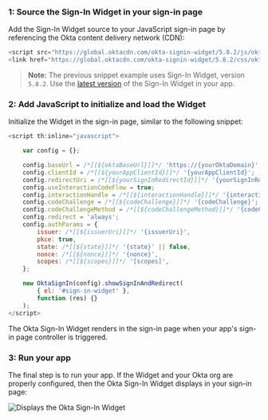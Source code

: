 ### 1: Source the Sign-In Widget in your sign-in page

Add the Sign-In Widget source to your JavaScript sign-in page by referencing the Okta content delivery network (CDN):

```javascript
<script src="https://global.oktacdn.com/okta-signin-widget/5.8.2/js/okta-sign-in.min.js" type="text/javascript"></script>
<link href="https://global.oktacdn.com/okta-signin-widget/5.8.2/css/okta-sign-in.min.css" type="text/css" rel="stylesheet"/>
```

> **Note:** The previous snippet example uses Sign-In Widget, version `5.8.2`. Use the [latest version](https://github.com/okta/okta-signin-widget/releases/) of the Sign-In Widget in your app.

### 2: Add JavaScript to initialize and load the Widget

Initialize the Widget in the sign-in page, similar to the following snippet:

```javascript
<script th:inline="javascript">

    var config = {};

    config.baseUrl = /*[[${oktaBaseUrl}]]*/ 'https://{yourOktaDomain}';
    config.clientId = /*[[${yourAppClientId}]]*/ '{yourAppClientId}';
    config.redirectUri = /*[[${yourSignInRedirectId}]]*/ '{yourSignInRedirectId}';
    config.useInteractionCodeFlow = true;
    config.interactionHandle = /*[[${interactionHandle}]]*/ '{interactionHandle}';
    config.codeChallenge = /*[[${codeChallenge}]]*/ '{codeChallenge}';
    config.codeChallengeMethod = /*[[${codeChallengeMethod}]]*/ '{codeChallengeMethod}';
    config.redirect = 'always';
    config.authParams = {
        issuer: /*[[${issuerUri}]]*/ '{issuerUri}',
        pkce: true,
        state: /*[[${state}]]*/ '{state}' || false,
        nonce: /*[[${nonce}]]*/ '{nonce}',
        scopes: /*[[${scopes}]]*/ '[scopes]',
    };

    new OktaSignIn(config).showSignInAndRedirect(
        { el: '#sign-in-widget' },
        function (res) {}
    );
</script>
```

The Okta Sign-In Widget renders in the sign-in page when your app's sign-in page controller is triggered.

### 3: Run your app

The final step is to run your app. If the Widget and your Okta org are properly configured, then the Okta Sign-In Widget displays in your sign-in page:

<div class="common-image-format">

![Displays the Okta Sign-In Widget](/img/oie-embedded-sdk/oie-embedded-widget-use-case-load-screen-signin-java.png)

</div>
